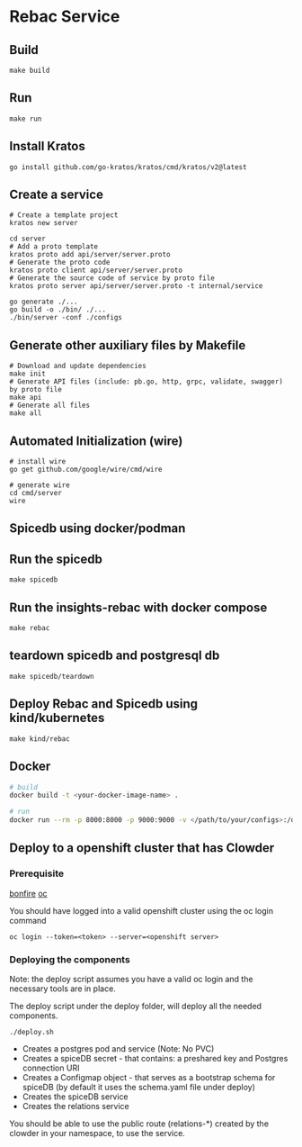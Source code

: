 # Rebac Service

## Build
`make build`

## Run
`make run`

## Install Kratos
```
go install github.com/go-kratos/kratos/cmd/kratos/v2@latest
```
## Create a service
```
# Create a template project
kratos new server

cd server
# Add a proto template
kratos proto add api/server/server.proto
# Generate the proto code
kratos proto client api/server/server.proto
# Generate the source code of service by proto file
kratos proto server api/server/server.proto -t internal/service

go generate ./...
go build -o ./bin/ ./...
./bin/server -conf ./configs
```
## Generate other auxiliary files by Makefile
```
# Download and update dependencies
make init
# Generate API files (include: pb.go, http, grpc, validate, swagger) by proto file
make api
# Generate all files
make all
```
## Automated Initialization (wire)
```
# install wire
go get github.com/google/wire/cmd/wire

# generate wire
cd cmd/server
wire
```

## Spicedb using docker/podman

## Run the spicedb
`make spicedb`

## Run the insights-rebac with docker compose
`make rebac`

## teardown spicedb and postgresql db
`make spicedb/teardown`

## Deploy Rebac and Spicedb using kind/kubernetes
`make kind/rebac`

## Docker
```bash
# build
docker build -t <your-docker-image-name> .

# run
docker run --rm -p 8000:8000 -p 9000:9000 -v </path/to/your/configs>:/data/conf <your-docker-image-name>
```

## Deploy to a openshift cluster that has Clowder

### Prerequisite 
[bonfire](https://github.com/RedHatInsights/bonfire)
[oc](https://docs.openshift.com/container-platform/4.8/cli_reference/openshift_cli/getting-started-cli.html) 

You should have logged into a valid openshift cluster using the oc login command

`oc login --token=<token> --server=<openshift server>`

### Deploying the components

Note: the deploy script assumes you have a valid oc login and the necessary tools are in place.

The deploy script under the deploy folder, will deploy all the needed components.

`./deploy.sh`

- Creates a postgres pod and service (Note: No PVC)
- Creates a spiceDB secret - that contains: a preshared key and Postgres connection URI
- Creates a Configmap object  - that serves as a bootstrap schema for spiceDB (by default it uses the schema.yaml file under deploy)
- Creates the spiceDB service
- Creates the relations service

You should be able to use the public route (relations-*) created by the clowder in your namespace, to use the service.

